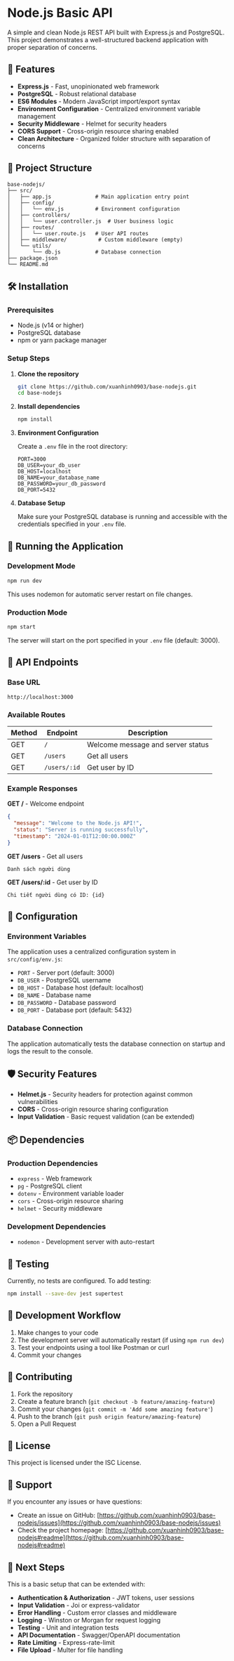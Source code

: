 # Node.js Basic API

A simple and clean Node.js REST API built with Express.js and PostgreSQL. This project demonstrates a well-structured backend application with proper separation of concerns.

## 🚀 Features

- **Express.js** - Fast, unopinionated web framework
- **PostgreSQL** - Robust relational database
- **ES6 Modules** - Modern JavaScript import/export syntax
- **Environment Configuration** - Centralized environment variable management
- **Security Middleware** - Helmet for security headers
- **CORS Support** - Cross-origin resource sharing enabled
- **Clean Architecture** - Organized folder structure with separation of concerns

## 📁 Project Structure

```
base-nodejs/
├── src/
│   ├── app.js              # Main application entry point
│   ├── config/
│   │   └── env.js          # Environment configuration
│   ├── controllers/
│   │   └── user.controller.js  # User business logic
│   ├── routes/
│   │   └── user.route.js   # User API routes
│   ├── middleware/          # Custom middleware (empty)
│   └── utils/
│       └── db.js           # Database connection
├── package.json
└── README.md
```

## 🛠️ Installation

### Prerequisites

- Node.js (v14 or higher)
- PostgreSQL database
- npm or yarn package manager

### Setup Steps

1. **Clone the repository**
   ```bash
   git clone https://github.com/xuanhinh0903/base-nodejs.git
   cd base-nodejs
   ```

2. **Install dependencies**
   ```bash
   npm install
   ```

3. **Environment Configuration**
   
   Create a `.env` file in the root directory:
   ```env
   PORT=3000
   DB_USER=your_db_user
   DB_HOST=localhost
   DB_NAME=your_database_name
   DB_PASSWORD=your_db_password
   DB_PORT=5432
   ```

4. **Database Setup**
   
   Make sure your PostgreSQL database is running and accessible with the credentials specified in your `.env` file.

## 🚀 Running the Application

### Development Mode
```bash
npm run dev
```
This uses nodemon for automatic server restart on file changes.

### Production Mode
```bash
npm start
```

The server will start on the port specified in your `.env` file (default: 3000).

## 📡 API Endpoints

### Base URL
```
http://localhost:3000
```

### Available Routes

| Method | Endpoint | Description |
|--------|----------|-------------|
| GET | `/` | Welcome message and server status |
| GET | `/users` | Get all users |
| GET | `/users/:id` | Get user by ID |

### Example Responses

**GET /** - Welcome endpoint
```json
{
  "message": "Welcome to the Node.js API!",
  "status": "Server is running successfully",
  "timestamp": "2024-01-01T12:00:00.000Z"
}
```

**GET /users** - Get all users
```
Danh sách người dùng
```

**GET /users/:id** - Get user by ID
```
Chi tiết người dùng có ID: {id}
```

## 🔧 Configuration

### Environment Variables

The application uses a centralized configuration system in `src/config/env.js`:

- `PORT` - Server port (default: 3000)
- `DB_USER` - PostgreSQL username
- `DB_HOST` - Database host (default: localhost)
- `DB_NAME` - Database name
- `DB_PASSWORD` - Database password
- `DB_PORT` - Database port (default: 5432)

### Database Connection

The application automatically tests the database connection on startup and logs the result to the console.

## 🛡️ Security Features

- **Helmet.js** - Security headers for protection against common vulnerabilities
- **CORS** - Cross-origin resource sharing configuration
- **Input Validation** - Basic request validation (can be extended)

## 📦 Dependencies

### Production Dependencies
- `express` - Web framework
- `pg` - PostgreSQL client
- `dotenv` - Environment variable loader
- `cors` - Cross-origin resource sharing
- `helmet` - Security middleware

### Development Dependencies
- `nodemon` - Development server with auto-restart

## 🧪 Testing

Currently, no tests are configured. To add testing:

```bash
npm install --save-dev jest supertest
```

## 🔄 Development Workflow

1. Make changes to your code
2. The development server will automatically restart (if using `npm run dev`)
3. Test your endpoints using a tool like Postman or curl
4. Commit your changes

## 📝 Contributing

1. Fork the repository
2. Create a feature branch (`git checkout -b feature/amazing-feature`)
3. Commit your changes (`git commit -m 'Add some amazing feature'`)
4. Push to the branch (`git push origin feature/amazing-feature`)
5. Open a Pull Request

## 📄 License

This project is licensed under the ISC License.

## 🤝 Support

If you encounter any issues or have questions:

- Create an issue on GitHub: [https://github.com/xuanhinh0903/base-nodejs/issues](https://github.com/xuanhinh0903/base-nodejs/issues)
- Check the project homepage: [https://github.com/xuanhinh0903/base-nodejs#readme](https://github.com/xuanhinh0903/base-nodejs#readme)

## 🎯 Next Steps

This is a basic setup that can be extended with:

- **Authentication & Authorization** - JWT tokens, user sessions
- **Input Validation** - Joi or express-validator
- **Error Handling** - Custom error classes and middleware
- **Logging** - Winston or Morgan for request logging
- **Testing** - Unit and integration tests
- **API Documentation** - Swagger/OpenAPI documentation
- **Rate Limiting** - Express-rate-limit
- **File Upload** - Multer for file handling
